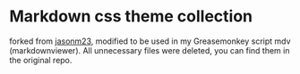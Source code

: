 # Markdown css theme collection

forked from [jasonm23](https://github.com/jasonm23/markdown-css-themes), modified to be used in my Greasemonkey script mdv (markdownviewer).
All unnecessary files were deleted, you can find them in the original repo.







